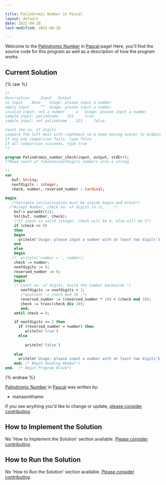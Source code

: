 ```yaml
---

title: Palindromic Number in Pascal
layout: default
date: 2022-04-28
last-modified: 2022-08-28

---
```


Welcome to the [Palindromic Number](https://sampleprograms.io/projects/palindromic-number) in [Pascal](https://sampleprograms.io/languages/pascal) page! Here, you'll find the source code for this program as well as a description of how the program works.

## Current Solution

{% raw %}

```pascal
(*
Description 	Input 	Output
no input 	None 	Usage: please input a number
empty input 	”” 	Usage: please input a number
invalid input: not a number 	a 	Usage: please input a number
sample input: palindrome 	232 	true
sample input: not palindrome 	521 	false

Count the no. of digits
compare the left most with rightmost no & keep moving nearer to midpoint
If any one comparison fails, type false
If all comparison succeeds, type true
*)

program Palindromic_number_check(input, output, stdErr);
(*Read count of fibonnacnoofdigits numbers into a string

*)
var
   buf: String;
   noofdigits : integer;
   check, number, reversed_number : Cardinal;

begin
   (*Variable initialisation must be inside begin-end block*)
  (*Accept Number, check no. of digits in it, ...*)
    buf:= paramStr(1);
    Val(buf, number, check);  
    (*If input is valid integer, check will be 0, else will be 1*)
    if (check <> 0)
    then
    begin
      writeln('Usage: please input a number with at least two digits');
    end
    else
    begin
   //  writeln('number = ', number);
    check := number;
    noofdigits := 0;
    reversed_number := 0;
    repeat
    begin
    (* Count no. of digits, build the number backwards *)
       noofdigits := noofdigits + 1;
       (*quotient := check mod 10 ;*)
       reversed_number := (reversed_number * 10) + (check mod 10);
       check := trunc(check div 10);
       end;
    until check = 0;

    if noofdigits >= 2 then
      if (reversed_number = number) then
         writeln('true')
      else
      
         writeln('false')
   
    else
      writeln('Usage: please input a number with at least two digits')
    end; (* Begin Reading NUmber*)
end.  (* Begin Program Block*)
```

{% endraw %}

[Palindromic Number](https://sampleprograms.io/projects/palindromic-number) in [Pascal](https://sampleprograms.io/languages/pascal) was written by:

- manasmithamn

If you see anything you'd like to change or update, [please consider contributing](https://github.com/TheRenegadeCoder/sample-programs).

## How to Implement the Solution

No 'How to Implement the Solution' section available. [Please consider contributing](https://github.com/TheRenegadeCoder/sample-programs-website).

## How to Run the Solution

No 'How to Run the Solution' section available. [Please consider contributing](https://github.com/TheRenegadeCoder/sample-programs-website).